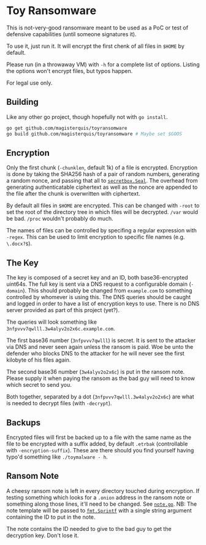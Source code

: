 Toy Ransomware
==============
This is not-very-good ransomware meant to be used as a PoC or test of defensive
capabilities (until someone signatures it).

To use it, just run it.  It will encrypt the first chenk of all files in
`$HOME` by default.

Please run (in a throwaway VM) with `-h` for a complete list of options.
Listing the options won't encrypt files, but typos happen.

For legal use only.

Building
--------
Like any other go project, though hopefully not with `go install`.

```bash
go get github.com/magisterquis/toyransomware
go build github.com/magisterquis/toyransomware # Maybe set $GOOS
```

Encryption
----------
Only the first chunk (`-chunklen`, default 1k) of a file is encrypted.
Encryption is done by taking the SHA256 hash of a pair of random numbers,
generating a random nonce, and passing that all to
[`secretbox.Seal`](https://godoc.org/golang.org/x/crypto/nacl/secretbox#Seal).
The overhead from generating authenticatable ciphertext as well as the nonce
are appended to the file after the chunk is overwritten with ciphertext.

By default all files in `$HOME` are encrypted.  This can be changed with
`-root` to set the root of the directory tree in which files will be decrypted.
`/var` would be bad.  `/proc` wouldn't probably do much.

The names of files can be controlled by specifing a regular expression with
`-regex`.  This can be used to limit encryption to specific file names (e.g.
`\.docx?$`).

The Key
-------
The key is composed of a secret key and an ID, both base36-encrypted uint64s.
The full key is sent via a DNS request to a configurable domain (`-domain`).
This should probably be changed from `example.com` to something controlled by
whomever is using this.  The DNS queries should be caught and logged in order
to have a list of encryption keys to use.  There is no DNS server provided as
part of this project (yet?).

The queries will look something like `3nfpvvv7qwlll.3w4alyv2o2x6c.example.com`.

The first base36 number (`3nfpvvv7qwlll`) is secret.  It is sent to the
attacker via DNS and never seen again unless the ransom is paid.  Woe be unto
the defender who blocks DNS to the attacker for he will never see the first
kilobyte of his files again.

The second base36 number (`3w4alyv2o2x6c`) is put in the ransom note.  Please
supply it when paying the ransom as the bad guy will need to know which secret
to send you.

Both together, separated by a dot (`3nfpvvv7qwlll.3w4alyv2o2x6c`) are what is
needed to decrypt files (with `-decrypt`).

Backups
-------
Encrypted files will first be backed up to a file with the same name as the
file to be encrypted with a suffix added, by default `.etrbak` (controllable
with `-encryption-suffix`).  These are there should you find yourself having
typo'd something like `./toymalware - h`.

Ransom Note
----------
A cheesy ransom note is left in every directory touched during encryption.  If
testing something which looks for a `.onion` address in the ransom note or
something along those lines, it'll need to be changed.  See
[`note.go`](./note.go).  NB: The note template will be passed to 
[`fmt.Sprintf`](https://golang.org/pkg/fmt/#Sprintf) with a single string
argument containing the ID to put in the note.

The note contains the ID needed to give to the bad guy to get the decryption
key.  Don't lose it.
